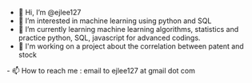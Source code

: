 - 👋 Hi, I’m @ejlee127
- 👀 I’m interested in machine learning using python and SQL
- 🌱 I’m currently learning machine learning algorithms, statistics and practice python, SQL, javascript for advanced codings.
- 💞️ I'm working on a project about the correlation between patent and stock 
<!-- 💞️ I’m looking to collaborate on .. --!>
- 📫 How to reach me : email to ejlee127 at gmail dot com

<!---
ejlee127/ejlee127 is a ✨ special ✨ repository because its `README.md` (this file) appears on your GitHub profile.
You can click the Preview link to take a look at your changes.
--->
